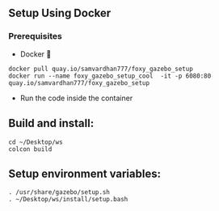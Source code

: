 ## Setup Using Docker

### Prerequisites

- Docker 🐳

```shell
docker pull quay.io/samvardhan777/foxy_gazebo_setup
docker run --name foxy_gazebo_setup_cool  -it -p 6080:80 quay.io/samvardhan777/foxy_gazebo_setup
```

- Run the code inside the container

## Build and install:

```shell
cd ~/Desktop/ws
colcon build
```

## Setup environment variables:

```shell
. /usr/share/gazebo/setup.sh
. ~/Desktop/ws/install/setup.bash
```